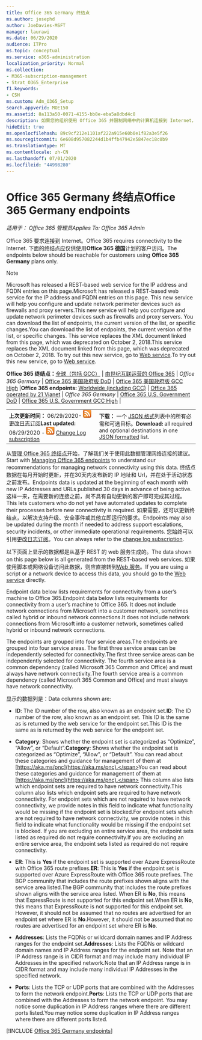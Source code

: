 ```yaml
---
title: Office 365 Germany 终结点
ms.author: josephd
author: JoeDavies-MSFT
manager: laurawi
ms.date: 06/29/2020
audience: ITPro
ms.topic: conceptual
ms.service: o365-administration
localization_priority: Normal
ms.collection:
- M365-subscription-management
- Strat_O365_Enterprise
f1.keywords:
- CSH
ms.custom: Adm_O365_Setup
search.appverid: MOE150
ms.assetid: 8a113a50-0071-4155-bb8e-eba5a8dbd4c8
description: 如果您的组织使用 Office 365 并限制网络中的计算机连接到 Internet，则在下面将找到应包含在出站允许列表中的终结点（Fqdn、端口、Url 以及 IPv4 和 IPv6 地址范围），以确保您的计算机可以成功使用 Office 365。
hideEdit: true
ms.openlocfilehash: 89c9cf212e1101af222a915e60b0e1f82a3e5f26
ms.sourcegitcommit: 6e608d957082244d1b4ffb47942e5847ec18c0b9
ms.translationtype: MT
ms.contentlocale: zh-CN
ms.lasthandoff: 07/01/2020
ms.locfileid: "44998280"
---
```

# <a name="office-365-germany-endpoints"></a><span data-ttu-id="c5dd9-103">Office 365 Germany 终结点</span><span class="sxs-lookup"><span data-stu-id="c5dd9-103">Office 365 Germany endpoints</span></span>

 <span data-ttu-id="c5dd9-104">*适用于： Office 365 管理员*</span><span class="sxs-lookup"><span data-stu-id="c5dd9-104">*Applies To: Office 365 Admin*</span></span>

<span data-ttu-id="c5dd9-105">Office 365 要求连接到 Internet。</span><span class="sxs-lookup"><span data-stu-id="c5dd9-105">Office 365 requires connectivity to the Internet.</span></span> <span data-ttu-id="c5dd9-106">下面的终结点应仅供使用**Office 365 德国**计划的客户访问。</span><span class="sxs-lookup"><span data-stu-id="c5dd9-106">The endpoints below should be reachable for customers using **Office 365 Germany** plans only.</span></span>
  
> [!NOTE]
> <span data-ttu-id="c5dd9-107">Microsoft has released a REST-based web service for the IP address and FQDN entries on this page.</span><span class="sxs-lookup"><span data-stu-id="c5dd9-107">Microsoft has released a REST-based web service for the IP address and FQDN entries on this page.</span></span> <span data-ttu-id="c5dd9-108">This new service will help you configure and update network perimeter devices such as firewalls and proxy servers.</span><span class="sxs-lookup"><span data-stu-id="c5dd9-108">This new service will help you configure and update network perimeter devices such as firewalls and proxy servers.</span></span> <span data-ttu-id="c5dd9-109">You can download the list of endpoints, the current version of the list, or specific changes.</span><span class="sxs-lookup"><span data-stu-id="c5dd9-109">You can download the list of endpoints, the current version of the list, or specific changes.</span></span> <span data-ttu-id="c5dd9-110">This service replaces the XML document linked from this page, which was deprecated on October 2, 2018.</span><span class="sxs-lookup"><span data-stu-id="c5dd9-110">This service replaces the XML document linked from this page, which was deprecated on October 2, 2018.</span></span> <span data-ttu-id="c5dd9-111">To try out this new service, go to [Web service](office-365-ip-web-service.md).</span><span class="sxs-lookup"><span data-stu-id="c5dd9-111">To try out this new service, go to [Web service](office-365-ip-web-service.md).</span></span>
 
 <span data-ttu-id="c5dd9-112">**Office 365 终结点：**[全球（包括 GCC）](urls-and-ip-address-ranges.md)  | [由世纪互联运营的 Office 365](urls-and-ip-address-ranges-21vianet.md)  | *Office 365 Germany* | [Office 365 美国政府版 DoD](office-365-u-s-government-dod-endpoints.md) | [Office 365 美国政府版 GCC High](office-365-u-s-government-gcc-high-endpoints.md)  |</span><span class="sxs-lookup"><span data-stu-id="c5dd9-112">**Office 365 endpoints:** [Worldwide (including GCC)](urls-and-ip-address-ranges.md)  | [Office 365 operated by 21 Vianet](urls-and-ip-address-ranges-21vianet.md)  | *Office 365 Germany* | [Office 365 U.S. Government DoD](office-365-u-s-government-dod-endpoints.md) | [Office 365 U.S. Government GCC High](office-365-u-s-government-gcc-high-endpoints.md)  |</span></span>
  
|||
|:-----|:-----|
|<span data-ttu-id="c5dd9-113">**上次更新时间：** 06/29/2020- ![ RSS ](media/5dc6bb29-25db-4f44-9580-77c735492c4b.png) [更改日志订阅](https://endpoints.office.com/version/Germany?allversions=true&format=rss&clientrequestid=b10c5ed1-bad1-445f-b386-b919946339a7)</span><span class="sxs-lookup"><span data-stu-id="c5dd9-113">**Last updated:** 06/29/2020 - ![RSS](media/5dc6bb29-25db-4f44-9580-77c735492c4b.png) [Change Log subscription](https://endpoints.office.com/version/Germany?allversions=true&format=rss&clientrequestid=b10c5ed1-bad1-445f-b386-b919946339a7)</span></span> |<span data-ttu-id="c5dd9-114">**下载：** 一个 [JSON 格式](https://endpoints.office.com/endpoints/Germany?clientrequestid=b10c5ed1-bad1-445f-b386-b919946339a7)列表中的所有必需和可选目标。</span><span class="sxs-lookup"><span data-stu-id="c5dd9-114">**Download:** all required and optional destinations in one [JSON formatted](https://endpoints.office.com/endpoints/Germany?clientrequestid=b10c5ed1-bad1-445f-b386-b919946339a7) list.</span></span>  <br/> |

<span data-ttu-id="c5dd9-115">从[管理 Office 365 终结点](managing-office-365-endpoints.md)开始，了解我们关于使用此数据管理网络连接的建议。</span><span class="sxs-lookup"><span data-stu-id="c5dd9-115">Start with [Managing Office 365 endpoints](managing-office-365-endpoints.md) to understand our recommendations for managing network connectivity using this data.</span></span> <span data-ttu-id="c5dd9-116">终结点数据在每月开始时更新，并在30天内发布新的 IP 地址和 Url，并在处于活动状态之前发布。</span><span class="sxs-lookup"><span data-stu-id="c5dd9-116">Endpoints data is updated at the beginning of each month with new IP Addresses and URLs published 30 days in advance of being active.</span></span> <span data-ttu-id="c5dd9-117">这样一来，在需要新的连接之前，尚不具有自动更新的客户即可完成其过程。</span><span class="sxs-lookup"><span data-stu-id="c5dd9-117">This lets customers who do not yet have automated updates to complete their processes before new connectivity is required.</span></span> <span data-ttu-id="c5dd9-118">如果需要，还可以更新终结点，以解决支持升级、安全事件或其他立即运行的要求。</span><span class="sxs-lookup"><span data-stu-id="c5dd9-118">Endpoints may also be updated during the month if needed to address support escalations, security incidents, or other immediate operational requirements.</span></span> <span data-ttu-id="c5dd9-119">您始终可以引用[更改日志订阅](https://endpoints.office.com/version/Germany?allversions=true&format=rss&clientrequestid=b10c5ed1-bad1-445f-b386-b919946339a7)。</span><span class="sxs-lookup"><span data-stu-id="c5dd9-119">You can always refer to the [change log subscription](https://endpoints.office.com/version/Germany?allversions=true&format=rss&clientrequestid=b10c5ed1-bad1-445f-b386-b919946339a7).</span></span>

<span data-ttu-id="c5dd9-120">以下页面上显示的数据都是从基于 REST 的 web 服务生成的。</span><span class="sxs-lookup"><span data-stu-id="c5dd9-120">The data shown on this page below is all generated from the REST-based web services.</span></span> <span data-ttu-id="c5dd9-121">如果使用脚本或网络设备访问此数据，则应直接转到[Web 服务](office-365-ip-web-service.md)。</span><span class="sxs-lookup"><span data-stu-id="c5dd9-121">If you are using a script or a network device to access this data, you should go to the [Web service](office-365-ip-web-service.md) directly.</span></span>

<span data-ttu-id="c5dd9-122">Endpoint data below lists requirements for connectivity from a user’s machine to Office 365.</span><span class="sxs-lookup"><span data-stu-id="c5dd9-122">Endpoint data below lists requirements for connectivity from a user’s machine to Office 365.</span></span> <span data-ttu-id="c5dd9-123">It does not include network connections from Microsoft into a customer network, sometimes called hybrid or inbound network connections.</span><span class="sxs-lookup"><span data-stu-id="c5dd9-123">It does not include network connections from Microsoft into a customer network, sometimes called hybrid or inbound network connections.</span></span>

<span data-ttu-id="c5dd9-124">The endpoints are grouped into four service areas.</span><span class="sxs-lookup"><span data-stu-id="c5dd9-124">The endpoints are grouped into four service areas.</span></span> <span data-ttu-id="c5dd9-125">The first three service areas can be independently selected for connectivity.</span><span class="sxs-lookup"><span data-stu-id="c5dd9-125">The first three service areas can be independently selected for connectivity.</span></span> <span data-ttu-id="c5dd9-126">The fourth service area is a common dependency (called Microsoft 365 Common and Office) and must always have network connectivity.</span><span class="sxs-lookup"><span data-stu-id="c5dd9-126">The fourth service area is a common dependency (called Microsoft 365 Common and Office) and must always have network connectivity.</span></span>

<span data-ttu-id="c5dd9-127">显示的数据列是：</span><span class="sxs-lookup"><span data-stu-id="c5dd9-127">Data columns shown are:</span></span>

- <span data-ttu-id="c5dd9-128">**ID**: The ID number of the row, also known as an endpoint set.</span><span class="sxs-lookup"><span data-stu-id="c5dd9-128">**ID**: The ID number of the row, also known as an endpoint set.</span></span> <span data-ttu-id="c5dd9-129">This ID is the same as is returned by the web service for the endpoint set.</span><span class="sxs-lookup"><span data-stu-id="c5dd9-129">This ID is the same as is returned by the web service for the endpoint set.</span></span>

- <span data-ttu-id="c5dd9-130">**Category**: Shows whether the endpoint set is categorized as “Optimize”, “Allow”, or “Default”.</span><span class="sxs-lookup"><span data-stu-id="c5dd9-130">**Category**: Shows whether the endpoint set is categorized as “Optimize”, “Allow”, or “Default”.</span></span> <span data-ttu-id="c5dd9-131">You can read about these categories and guidance for management of them at [https://aka.ms/pnc](https://aka.ms/pnc).</span><span class="sxs-lookup"><span data-stu-id="c5dd9-131">You can read about these categories and guidance for management of them at [https://aka.ms/pnc](https://aka.ms/pnc).</span></span> <span data-ttu-id="c5dd9-132">This column also lists which endpoint sets are required to have network connectivity.</span><span class="sxs-lookup"><span data-stu-id="c5dd9-132">This column also lists which endpoint sets are required to have network connectivity.</span></span> <span data-ttu-id="c5dd9-133">For endpoint sets which are not required to have network connectivity, we provide notes in this field to indicate what functionality would be missing if the endpoint set is blocked.</span><span class="sxs-lookup"><span data-stu-id="c5dd9-133">For endpoint sets which are not required to have network connectivity, we provide notes in this field to indicate what functionality would be missing if the endpoint set is blocked.</span></span> <span data-ttu-id="c5dd9-134">If you are excluding an entire service area, the endpoint sets listed as required do not require connectivity.</span><span class="sxs-lookup"><span data-stu-id="c5dd9-134">If you are excluding an entire service area, the endpoint sets listed as required do not require connectivity.</span></span>

- <span data-ttu-id="c5dd9-135">**ER**: This is **Yes** if the endpoint set is supported over Azure ExpressRoute with Office 365 route prefixes.</span><span class="sxs-lookup"><span data-stu-id="c5dd9-135">**ER**: This is **Yes** if the endpoint set is supported over Azure ExpressRoute with Office 365 route prefixes.</span></span> <span data-ttu-id="c5dd9-136">The BGP community that includes the route prefixes shown aligns with the service area listed.</span><span class="sxs-lookup"><span data-stu-id="c5dd9-136">The BGP community that includes the route prefixes shown aligns with the service area listed.</span></span> <span data-ttu-id="c5dd9-137">When ER is **No**, this means that ExpressRoute is not supported for this endpoint set.</span><span class="sxs-lookup"><span data-stu-id="c5dd9-137">When ER is **No**, this means that ExpressRoute is not supported for this endpoint set.</span></span> <span data-ttu-id="c5dd9-138">However, it should not be assumed that no routes are advertised for an endpoint set where ER is **No**.</span><span class="sxs-lookup"><span data-stu-id="c5dd9-138">However, it should not be assumed that no routes are advertised for an endpoint set where ER is **No**.</span></span>

- <span data-ttu-id="c5dd9-139">**Addresses**: Lists the FQDNs or wildcard domain names and IP Address ranges for the endpoint set.</span><span class="sxs-lookup"><span data-stu-id="c5dd9-139">**Addresses**: Lists the FQDNs or wildcard domain names and IP Address ranges for the endpoint set.</span></span> <span data-ttu-id="c5dd9-140">Note that an IP Address range is in CIDR format and may include many individual IP Addresses in the specified network.</span><span class="sxs-lookup"><span data-stu-id="c5dd9-140">Note that an IP Address range is in CIDR format and may include many individual IP Addresses in the specified network.</span></span>
 
- <span data-ttu-id="c5dd9-141">**Ports**: Lists the TCP or UDP ports that are combined with the Addresses to form the network endpoint.</span><span class="sxs-lookup"><span data-stu-id="c5dd9-141">**Ports**: Lists the TCP or UDP ports that are combined with the Addresses to form the network endpoint.</span></span> <span data-ttu-id="c5dd9-142">You may notice some duplication in IP Address ranges where there are different ports listed.</span><span class="sxs-lookup"><span data-stu-id="c5dd9-142">You may notice some duplication in IP Address ranges where there are different ports listed.</span></span>

[!INCLUDE [Office 365 Germany endpoints](./includes/office-365-germany-endpoints.md)]

 

